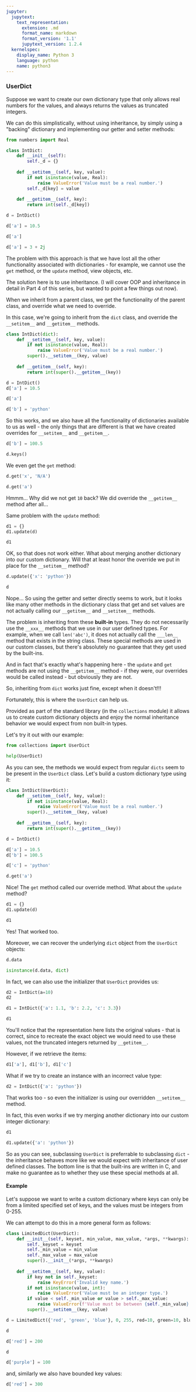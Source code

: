 ```yaml
---
jupyter:
  jupytext:
    text_representation:
      extension: .md
      format_name: markdown
      format_version: '1.1'
      jupytext_version: 1.2.4
  kernelspec:
    display_name: Python 3
    language: python
    name: python3
---
```


### UserDict


Suppose we want to create our own dictionary type that only allows real numbers for the values, and always returns the values as truncated integers.

We can do this simplistically, without using inheritance, by simply using a "backing" dictionary and implementing our getter and setter methods:

```python
from numbers import Real

class IntDict:
    def __init__(self):
        self._d = {}
        
    def __setitem__(self, key, value):
        if not isinstance(value, Real):
            raise ValueError('Value must be a real number.')
        self._d[key] = value
        
    def __getitem__(self, key):
        return int(self._d[key])
```

```python
d = IntDict()
```

```python
d['a'] = 10.5
```

```python
d['a']
```

```python
d['a'] = 3 + 2j
```

The problem with this approach is that we have lost all the other functionality associated with dictionaries - for example, we cannot use the `get` method, or the `update` method, view objects, etc.

The solution here is to use inheritance. (I will cover OOP and inheritance in detail in Part 4 of this series, but wanted to point a few things out now).

When we inherit from a parent class, we get the functionality of the parent class, and override what we need to override.

In this case, we're going to inherit from the `dict` class, and override the `__setitem__` and `__getitem__` methods.

```python
class IntDict(dict):
    def __setitem__(self, key, value):
        if not isinstance(value, Real):
            raise ValueError('Value must be a real number.')
        super().__setitem__(key, value)
        
    def __getitem__(self, key):
        return int(super().__getitem__(key))        
```

```python
d = IntDict()
d['a'] = 10.5
```

```python
d['a']
```

```python
d['b'] = 'python'
```

So this works, and we also have all the functionality of dictionaries available to us as well - the only things that are different is that we have created overrides for `__setitem__` and `__getitem__`.

```python
d['b'] = 100.5
```

```python
d.keys()
```

We even get the `get` method:

```python
d.get('x', 'N/A')
```

```python
d.get('a')
```

Hmmm... Why did we not get `10` back? We did override the `__getitem__` method after all...


Same problem with the `update` method:

```python
d1 = {}
d1.update(d)
```

```python
d1
```

OK, so that does not work either.
What about merging another dictionary into our custom dictionary. Will that at least honor the override we put in place for the `__setitem__` method?

```python
d.update({'x': 'python'})
```

```python
d
```

Nope... So using the getter and setter directly seems to work, but it looks like many other methods in the dictionary class that get and set values are not actually calling our `__getitem__` and `__setitem__` methods.


The problem is inheriting from these **built-in** types. They do not necessarily use the `__xxx__` methods that we use in our user defined types. For example, when we call `len('abc')`, it does not actually call the `___len__` method that exists in the string class. These special methods are used in our custom classes, but there's absolutely no guarantee that they get used by the built-ins.

And in fact that's exactly what's happening here - the `update` and `get` methods are not using the `__getitem__` method - if they were, our overrides would be called instead - but obviously they are not.

So, inheriting from `dict` works just fine, except when it doesn't!!!

Fortunately, this is where the `UserDict` can help us.

Provided as part of the standard library (in the `collections` module) it allows us to create custom dictionary objects and enjoy the normal inheritance behavior we would expect from non built-in types.

Let's try it out with our example:

```python
from collections import UserDict
```

```python
help(UserDict)
```

As you can see, the methods we would expect from regular `dicts` seem to be present in the `UserDict` class. 
Let's build a custom dictionary type using it:

```python
class IntDict(UserDict):
    def __setitem__(self, key, value):
        if not isinstance(value, Real):
            raise ValueError('Value must be a real number.')
        super().__setitem__(key, value)
        
    def __getitem__(self, key):
        return int(super().__getitem__(key))        
```

```python
d = IntDict()
```

```python
d['a'] = 10.5
d['b'] = 100.5
```

```python
d['c'] = 'python'
```

```python
d.get('a')
```

Nice! The `get` method called our override method.
What about the `update` method?

```python
d1 = {}
d1.update(d)
```

```python
d1
```

Yes! That worked too.


Moreover, we can recover the underlying `dict` object from the `UserDict` objects:

```python
d.data
```

```python
isinstance(d.data, dict)
```

In fact, we can also use the initializer that `UserDict` provides us:

```python
d2 = IntDict(a=10)
d2
```

```python
d1 = IntDict({'a': 1.1, 'b': 2.2, 'c': 3.3})
```

```python
d1
```

You'll notice that the representation here lists the original values - that is correct, since to recreate the exact object we would need to use these values, not the truncated integers returned by `__getitem__`.


However, if we retrieve the items:

```python
d1['a'], d1['b'], d1['c']
```

What if we try to create an instance with an incorrect value type:

```python
d2 = IntDict({'a': 'python'})
```

That works too - so even the initializer is using our overridden `__setitem__` method.


In fact, this even works if we try merging another dictionary into our custom integer dictionary:

```python
d1
```

```python
d1.update({'a': 'python'})
```

So as you can see, subclassing `UserDict` is preferrable to subclassing `dict` - the inheritance behaves more like we would expect with inheritance of user defined classes. The bottom line is that the built-ins are written in C, and make no guarantee as to whether they use these special methods at all.


#### Example


Let's suppose we want to write a custom dictionary where keys can only be from a limited specified set of keys, and the values must be integers from 0-255.

We can attempt to do this in a more general form as follows:

```python
class LimitedDict(UserDict):
    def __init__(self, keyset, min_value, max_value, *args, **kwargs):
        self._keyset = keyset
        self._min_value = min_value
        self._max_value = max_value
        super().__init__(*args, **kwargs)
        
    def __setitem__(self, key, value):
        if key not in self._keyset:
            raise KeyError('Invalid key name.')
        if not isinstance(value, int):
            raise ValueError('Value must be an integer type.')
        if value < self._min_value or value > self._max_value:
            raise ValueError(f'Value must be between {self._min_value} and {self._max_value}')
        super().__setitem__(key, value)
```

```python
d = LimitedDict({'red', 'green', 'blue'}, 0, 255, red=10, green=10, blue=10)
```

```python
d
```

```python
d['red'] = 200
```

```python
d
```

```python
d['purple'] = 100
```

and, similarly we also have bounded key values:

```python
d['red'] = 300
```
